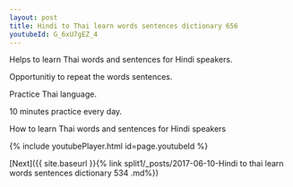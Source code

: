 ```yaml
---
layout: post
title: Hindi to Thai learn words sentences dictionary 656 
youtubeId: G_6xU7gEZ_4
---
```

 
 
Helps to learn Thai words and sentences for Hindi speakers.

Opportunitiy to repeat the words sentences. 

Practice Thai language. 
 
10 minutes practice every day. 
 
How to learn Thai words and sentences for Hindi speakers 
 
{% include youtubePlayer.html id=page.youtubeId %}
 
 
[Next]({{ site.baseurl }}{% link  split1/_posts/2017-06-10-Hindi to thai learn words sentences dictionary 534 .md%})
 
